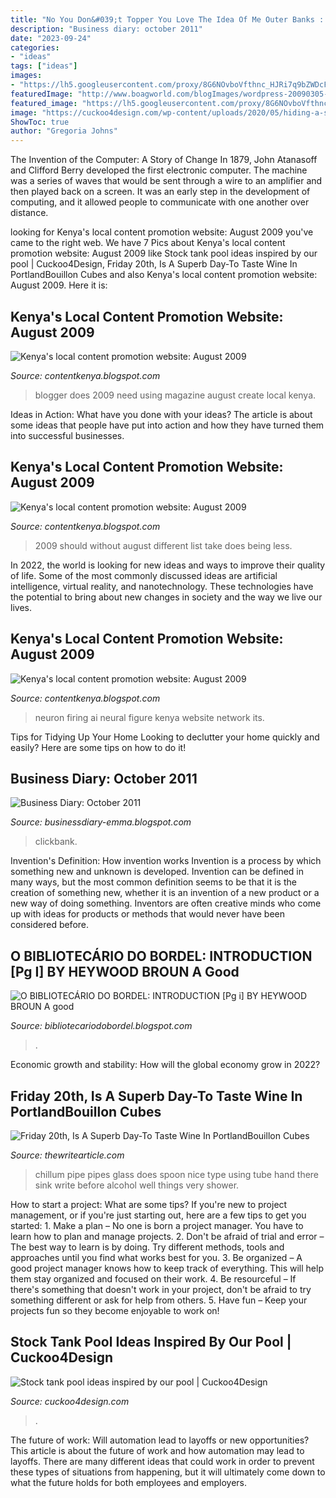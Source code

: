 ```yaml
---
title: "No You Don&#039;t Topper You Love The Idea Of Me Outer Banks : Chillum Pipe Pipes Glass Does Spoon Nice Type Using Tube Hand There Sink Write Before Alcohol Well Things Very Shower"
description: "Business diary: october 2011"
date: "2023-09-24"
categories:
- "ideas"
tags: ["ideas"]
images:
- "https://lh5.googleusercontent.com/proxy/8G6NOvboVfthnc_HJRi7q9bZWDcF5HJ-U9P2eddHuiqVdlNV0dSK56B6WRvQdglB0oyMENO9vYnsy44QIKA0Ojg5verKffJxmt3Gdl7Fk3E-tzCxqCkGZYDU7Yzvq8r1xkOo=w1200-h630-p-k-no-nu"
featuredImage: "http://www.boagworld.com/blogImages/wordpress-20090305-123152.jpg"
featured_image: "https://lh5.googleusercontent.com/proxy/8G6NOvboVfthnc_HJRi7q9bZWDcF5HJ-U9P2eddHuiqVdlNV0dSK56B6WRvQdglB0oyMENO9vYnsy44QIKA0Ojg5verKffJxmt3Gdl7Fk3E-tzCxqCkGZYDU7Yzvq8r1xkOo=w1200-h630-p-k-no-nu"
image: "https://cuckoo4design.com/wp-content/uploads/2020/05/hiding-a-stock-tank-pool-pump-200x300.jpg"
ShowToc: true
author: "Gregoria Johns"
---
```



The Invention of the Computer: A Story of Change
In 1879, John Atanasoff and Clifford Berry developed the first electronic computer. The machine was a series of waves that would be sent through a wire to an amplifier and then played back on a screen. It was an early step in the development of computing, and it allowed people to communicate with one another over distance.

	

		
looking for Kenya&#039;s local content promotion website: August 2009 you've came to the right web. We have 7 Pics about Kenya&#039;s local content promotion website: August 2009 like Stock tank pool ideas inspired by our pool | Cuckoo4Design, Friday 20th, Is A Superb Day-To Taste Wine In PortlandBouillon Cubes and also Kenya&#039;s local content promotion website: August 2009. Here it is:
		
    
## Kenya&#039;s Local Content Promotion Website: August 2009

<img loading=lazy src="http://www.boagworld.com/blogImages/Blogger-20090305-122333.jpg" onerror="this.onerror=null;this.src='https://tse3.mm.bing.net/th?id=OIP.8GIbK6_z21yw5rXJ2qhVCAHaFS&amp;pid=15.1';" alt="Kenya&#039;s local content promotion website: August 2009">

_Source: contentkenya.blogspot.com_

>blogger does 2009 need using magazine august create local kenya. 

	

Ideas in Action: What have you done with your ideas?
The article is about some ideas that people have put into action and how they have turned them into successful businesses.

    
## Kenya&#039;s Local Content Promotion Website: August 2009

<img loading=lazy src="http://www.boagworld.com/blogImages/wordpress-20090305-123152.jpg" onerror="this.onerror=null;this.src='https://tse3.mm.bing.net/th?id=OIP.IfMcbMHQo3IRv5zy27ETxAHaEs&amp;pid=15.1';" alt="Kenya&#039;s local content promotion website: August 2009">

_Source: contentkenya.blogspot.com_

>2009 should without august different list take does being less. 

	

In 2022, the world is looking for new ideas and ways to improve their quality of life. Some of the most commonly discussed ideas are artificial intelligence, virtual reality, and nanotechnology. These technologies have the potential to bring about new changes in society and the way we live our lives.

    
## Kenya&#039;s Local Content Promotion Website: August 2009

<img loading=lazy src="http://www.codeproject.com/KB/recipes/NeuralNetwork_1/BrainNeuronFiring.png" onerror="this.onerror=null;this.src='https://tse1.mm.bing.net/th?id=OIP.9LqeTXqv5Xa4TRRZNdjk9wHaEU&amp;pid=15.1';" alt="Kenya&#039;s local content promotion website: August 2009">

_Source: contentkenya.blogspot.com_

>neuron firing ai neural figure kenya website network its. 

	

Tips for Tidying Up Your Home
Looking to declutter your home quickly and easily? Here are some tips on how to do it!

    
## Business Diary: October 2011

<img loading=lazy src="https://4.bp.blogspot.com/-4WzpXvZ791c/Tq5HhN0fqLI/AAAAAAAAFFo/d9KLT5W1mZY/s1600/Clickbank-Tips.png" onerror="this.onerror=null;this.src='https://tse2.mm.bing.net/th?id=OIP.qJX623JW1C7AXK9BxoI6iQAAAA&amp;pid=15.1';" alt="Business Diary: October 2011">

_Source: businessdiary-emma.blogspot.com_

>clickbank. 

	

Invention's Definition: How invention works
Invention is a process by which something new and unknown is developed. Invention can be defined in many ways, but the most common definition seems to be that it is the creation of something new, whether it is an invention of a new product or a new way of doing something. Inventors are often creative minds who come up with ideas for products or methods that would never have been considered before.

    
## O BIBLIOTECÁRIO DO BORDEL: INTRODUCTION [Pg I] BY HEYWOOD BROUN A Good

<img loading=lazy src="https://lh5.googleusercontent.com/proxy/8G6NOvboVfthnc_HJRi7q9bZWDcF5HJ-U9P2eddHuiqVdlNV0dSK56B6WRvQdglB0oyMENO9vYnsy44QIKA0Ojg5verKffJxmt3Gdl7Fk3E-tzCxqCkGZYDU7Yzvq8r1xkOo=w1200-h630-p-k-no-nu" onerror="this.onerror=null;this.src='https://tse4.mm.bing.net/th?id=OIP.Z3CsI6sGGwsldZbzh_rERwAAAA&amp;pid=15.1';" alt="O BIBLIOTECÁRIO DO BORDEL: INTRODUCTION [Pg i] BY HEYWOOD BROUN A good">

_Source: bibliotecariodobordel.blogspot.com_

>. 

	

Economic growth and stability: How will the global economy grow in 2022?
 

    
## Friday 20th, Is A Superb Day-To Taste Wine In PortlandBouillon Cubes

<img loading=lazy src="http://www.gogopipes.com/img-chillum-pipes.jpg" onerror="this.onerror=null;this.src='https://tse2.mm.bing.net/th?id=OIP.z_7HtrWzLGHeBr0wrsLVRwAAAA&amp;pid=15.1';" alt="Friday 20th, Is A Superb Day-To Taste Wine In PortlandBouillon Cubes">

_Source: thewritearticle.com_

>chillum pipe pipes glass does spoon nice type using tube hand there sink write before alcohol well things very shower. 

	

How to start a project: What are some tips?
If you're new to project management, or if you're just starting out, here are a few tips to get you started: 1. Make a plan – No one is born a project manager. You have to learn how to plan and manage projects. 2. Don't be afraid of trial and error – The best way to learn is by doing. Try different methods, tools and approaches until you find what works best for you. 3. Be organized – A good project manager knows how to keep track of everything. This will help them stay organized and focused on their work. 4. Be resourceful – If there's something that doesn't work in your project, don't be afraid to try something different or ask for help from others. 5. Have fun – Keep your projects fun so they become enjoyable to work on!

    
## Stock Tank Pool Ideas Inspired By Our Pool | Cuckoo4Design

<img loading=lazy src="https://cuckoo4design.com/wp-content/uploads/2020/05/hiding-a-stock-tank-pool-pump-200x300.jpg" onerror="this.onerror=null;this.src='https://tse4.mm.bing.net/th?id=OIP.hzIb-1x1tXwkcBkNcenPTQAAAA&amp;pid=15.1';" alt="Stock tank pool ideas inspired by our pool | Cuckoo4Design">

_Source: cuckoo4design.com_

>. 

	

The future of work: Will automation lead to layoffs or new opportunities?
This article is about the future of work and how automation may lead to layoffs. There are many different ideas that could work in order to prevent these types of situations from happening, but it will ultimately come down to what the future holds for both employees and employers.

